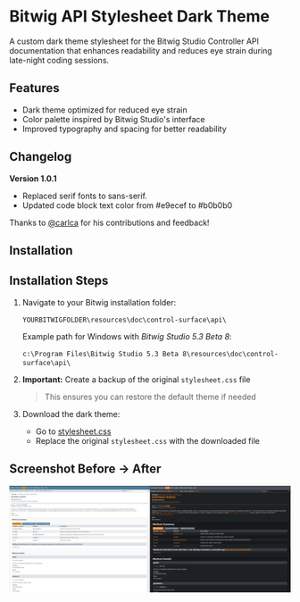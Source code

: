 # Bitwig API Stylesheet Dark Theme

A custom dark theme stylesheet for the Bitwig Studio Controller API documentation that enhances readability and reduces eye strain during late-night coding sessions.

## Features

- Dark theme optimized for reduced eye strain
- Color palette inspired by Bitwig Studio's interface
- Improved typography and spacing for better readability

## Changelog

**Version 1.0.1**
- Replaced serif fonts to sans-serif.
- Updated code block text color from #e9ecef to #b0b0b0

Thanks to [@carlca](https://github.com/carlca) for his contributions and feedback!

## Installation

## Installation Steps

1. Navigate to your Bitwig installation folder:
    ```Path
    YOURBITWIGFOLDER\resources\doc\control-surface\api\
    ```
    
    Example path for Windows with _Bitwig Studio 5.3 Beta 8_:

    ```Path
    c:\Program Files\Bitwig Studio 5.3 Beta 8\resources\doc\control-surface\api\
    ```

2. **Important:** Create a backup of the original `stylesheet.css` file
    > This ensures you can restore the default theme if needed

3. Download the dark theme:
    - Go to [stylesheet.css](https://github.com/centomila/Bitwig-API-Stylesheet-Dark-Theme/blob/main/stylesheet.css)
    - Replace the original `stylesheet.css` with the downloaded file



## Screenshot Before -> After

![Before and After](Before%20And%20After.png)